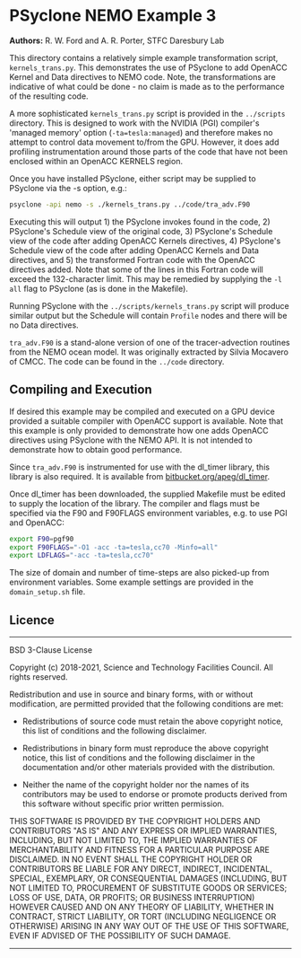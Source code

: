 # PSyclone NEMO Example 3

**Authors:** R. W. Ford and A. R. Porter, STFC Daresbury Lab

This directory contains a relatively simple example transformation script,
`kernels_trans.py`.  This demonstrates the use of PSyclone to add OpenACC
Kernel and Data directives to NEMO code. Note, the transformations are
indicative of what could be done - no claim is made as to the performance of
the resulting code.

A more sophisticated `kernels_trans.py` script is provided in the
`../scripts` directory. This is designed to work with the NVIDIA (PGI)
compiler's 'managed memory' option (`-ta=tesla:managed`) and therefore makes
no attempt to control data movement to/from the GPU. However, it does
add profiling instrumentation around those parts of the code that have
not been enclosed within an OpenACC KERNELS region.

Once you have installed PSyclone, either script may be supplied to
PSyclone via the -s option, e.g.:

```sh
psyclone -api nemo -s ./kernels_trans.py ../code/tra_adv.F90
```

Executing this will output 1) the PSyclone invokes found in the code,
2) PSyclone's Schedule view of the original code, 3) PSyclone's
Schedule view of the code after adding OpenACC Kernels directives, 4)
PSyclone's Schedule view of the code after adding OpenACC Kernels and
Data directives, and 5) the transformed Fortran code with the OpenACC
directives added. Note that some of the lines in this Fortran code will
exceed the 132-character limit. This may be remedied by supplying the
`-l all` flag to PSyclone (as is done in the Makefile).

Running PSyclone with the `../scripts/kernels_trans.py` script will
produce similar output but the Schedule will contain `Profile` nodes
and there will be no Data directives.

`tra_adv.F90` is a stand-alone version of one of the tracer-advection
routines from the NEMO ocean model. It was originally extracted by
Silvia Mocavero of CMCC. The code can be found in the `../code`
directory.

## Compiling and Execution

If desired this example may be compiled and executed on a GPU device
provided a suitable compiler with OpenACC support is available. Note
that this example is only provided to demonstrate how one adds OpenACC
directives using PSyclone with the NEMO API. It is not intended to
demonstrate how to obtain good performance.

Since `tra_adv.F90` is instrumented for use with the dl_timer library,
this library is also required. It is available from
[bitbucket.org/apeg/dl_timer](https://bitbucket.org/apeg/dl_timer).

Once dl_timer has been downloaded, the supplied Makefile must be
edited to supply the location of the library. The compiler and flags
must be specified via the F90 and F90FLAGS environment variables, e.g.
to use PGI and OpenACC:

```sh
export F90=pgf90
export F90FLAGS="-O1 -acc -ta=tesla,cc70 -Minfo=all"
export LDFLAGS="-acc -ta=tesla,cc70"
```

The size of domain and number of time-steps are also picked-up from
environment variables. Some example settings are provided in the
`domain_setup.sh` file.

## Licence

-----------------------------------------------------------------------------

BSD 3-Clause License

Copyright (c) 2018-2021, Science and Technology Facilities Council.
All rights reserved.

Redistribution and use in source and binary forms, with or without
modification, are permitted provided that the following conditions are met:

* Redistributions of source code must retain the above copyright notice, this
  list of conditions and the following disclaimer.

* Redistributions in binary form must reproduce the above copyright notice,
  this list of conditions and the following disclaimer in the documentation
  and/or other materials provided with the distribution.

* Neither the name of the copyright holder nor the names of its
  contributors may be used to endorse or promote products derived from
  this software without specific prior written permission.

THIS SOFTWARE IS PROVIDED BY THE COPYRIGHT HOLDERS AND CONTRIBUTORS
"AS IS" AND ANY EXPRESS OR IMPLIED WARRANTIES, INCLUDING, BUT NOT
LIMITED TO, THE IMPLIED WARRANTIES OF MERCHANTABILITY AND FITNESS
FOR A PARTICULAR PURPOSE ARE DISCLAIMED. IN NO EVENT SHALL THE
COPYRIGHT HOLDER OR CONTRIBUTORS BE LIABLE FOR ANY DIRECT, INDIRECT,
INCIDENTAL, SPECIAL, EXEMPLARY, OR CONSEQUENTIAL DAMAGES (INCLUDING,
BUT NOT LIMITED TO, PROCUREMENT OF SUBSTITUTE GOODS OR SERVICES;
LOSS OF USE, DATA, OR PROFITS; OR BUSINESS INTERRUPTION) HOWEVER
CAUSED AND ON ANY THEORY OF LIABILITY, WHETHER IN CONTRACT, STRICT
LIABILITY, OR TORT (INCLUDING NEGLIGENCE OR OTHERWISE) ARISING IN
ANY WAY OUT OF THE USE OF THIS SOFTWARE, EVEN IF ADVISED OF THE
POSSIBILITY OF SUCH DAMAGE.

-----------------------------------------------------------------------------
